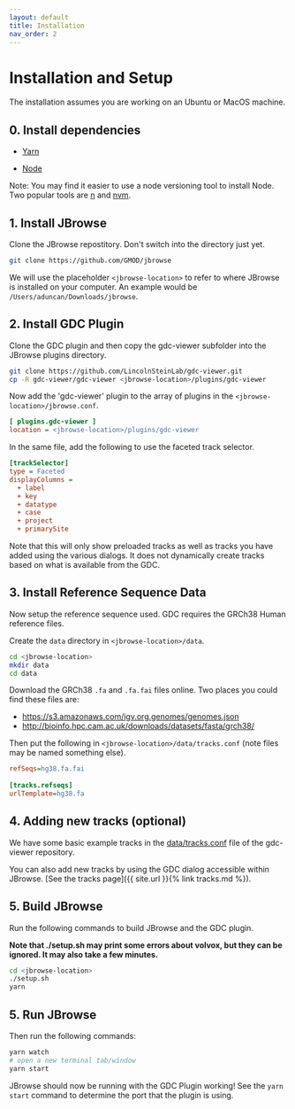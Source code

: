 ```yaml
---
layout: default
title: Installation
nav_order: 2
---
```


# Installation and Setup
The installation assumes you are working on an Ubuntu or MacOS machine.

## 0. Install dependencies
* [Yarn](https://classic.yarnpkg.com/en/docs/install/)

* [Node](https://nodejs.org/en/download/)

Note: You may find it easier to use a node versioning tool to install Node. Two popular tools are [n](https://github.com/tj/n) and [nvm](https://github.com/nvm-sh/nvm).

## 1. Install JBrowse
Clone the JBrowse repostitory. Don't switch into the directory just yet.
```bash
git clone https://github.com/GMOD/jbrowse
```

We will use the placeholder `<jbrowse-location>` to refer to where JBrowse is installed on your computer. An example would be `/Users/aduncan/Downloads/jbrowse`.

## 2. Install GDC Plugin
Clone the GDC plugin and then copy the gdc-viewer subfolder into the JBrowse plugins directory.
```bash
git clone https://github.com/LincolnSteinLab/gdc-viewer.git
cp -R gdc-viewer/gdc-viewer <jbrowse-location>/plugins/gdc-viewer
```

Now add the 'gdc-viewer' plugin to the array of plugins in the `<jbrowse-location>/jbrowse.conf`.
```ini
[ plugins.gdc-viewer ]
location = <jbrowse-location>/plugins/gdc-viewer
```

In the same file, add the following to use the faceted track selector.
```ini
[trackSelector]
type = Faceted
displayColumns =
  + label
  + key
  + datatype
  + case
  + project
  + primarySite
```

Note that this will only show preloaded tracks as well as tracks you have added using the various dialogs. It does not dynamically create tracks based on what is available from the GDC.

## 3. Install Reference Sequence Data
Now setup the reference sequence used. GDC requires the GRCh38 Human reference files.

Create the `data` directory in `<jbrowse-location>/data`.

```bash
cd <jbrowse-location>
mkdir data
cd data
```

Download the GRCh38 `.fa` and `.fa.fai` files online. Two places you could find these files are:
* https://s3.amazonaws.com/igv.org.genomes/genomes.json
* http://bioinfo.hpc.cam.ac.uk/downloads/datasets/fasta/grch38/

Then put the following in `<jbrowse-location>/data/tracks.conf` (note files may be named something else).

```ini
refSeqs=hg38.fa.fai
  
[tracks.refseqs]
urlTemplate=hg38.fa
```

## 4. Adding new tracks (optional)
We have some basic example tracks in the [data/tracks.conf](https://github.com/LincolnSteinLab/gdc-viewer/blob/develop/data/tracks.conf) file of the gdc-viewer repository.

You can also add new tracks by using the GDC dialog accessible within JBrowse. [See the tracks page]({{ site.url }}{% link tracks.md %}).

## 5. Build JBrowse
Run the following commands to build JBrowse and the GDC plugin.

**Note that ./setup.sh may print some errors about volvox, but they can be ignored. It may also take a few minutes.**
```bash
cd <jbrowse-location>
./setup.sh
yarn
```

## 5. Run JBrowse
Then run the following commands:

```bash
yarn watch
# open a new terminal tab/window
yarn start
```

JBrowse should now be running with the GDC Plugin working! See the `yarn start` command to determine the port that the plugin is using.
